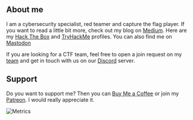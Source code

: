 ## About me

I am a cybersecurity specialist, red teamer and capture the flag player. If you want to read a little bit more, check out my blog on [Medium](https://syro.medium.com/). Here are my [Hack The Box](https://app.hackthebox.com/profile/156456) and [TryHackMe](https://tryhackme.com/p/syro) profiles. You can also find me on [Mastodon](https://infosec.exchange/@syro)

If you are looking for a CTF team, feel free to open a join request on my [team](https://app.hackthebox.com/public/teams/overview/2944) and get in touch with us on our [Discord](https://discord.gg/JbGr5gA3KY) server.

## Support

Do you want to support me? Then you can [Buy Me a Coffee](https://buymeacoffee.com/0xsry0) or join my [Patreon](https://www.patreon.com/syr0). I would really appreciate it.

![Metrics](https://metrics.lecoq.io/0xsyr0?template=classic&base.community=0&base.repositories=0&base.metadata=0&isocalendar=1&repositories=1&achievements=1&introduction=1&gists=1&base=header%2C%20activity%2C%20community%2C%20repositories%2C%20metadata&base.indepth=false&base.hireable=false&base.skip=false&repositories.batch=100&repositories.forks=false&repositories.affiliations=owner&isocalendar=false&isocalendar.duration=full-year&repositories=false&repositories.pinned=4&repositories.starred=0&repositories.random=0&repositories.order=featured%2C%20pinned%2C%20starred%2C%20random&achievements=false&achievements.threshold=X&achievements.secrets=true&achievements.display=compact&achievements.limit=0&gists=false&introduction=false&introduction.title=true&config.timezone=Europe%2FBerlin&config.display=columns)
